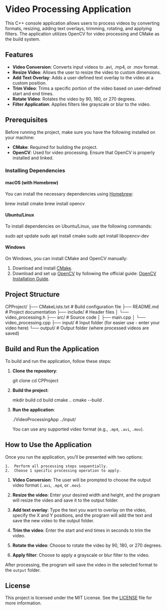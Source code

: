 # Video Processing Application

This C++ console application allows users to process videos by converting formats, resizing, adding text overlays, trimming, rotating, and applying filters. The application utilizes OpenCV for video processing and CMake as the build system.

## Features

- **Video Conversion**: Converts input videos to .avi, .mp4, or .mov format.
- **Resize Video**: Allows the user to resize the video to custom dimensions.
- **Add Text Overlay**: Adds a user-defined text overlay to the video at a custom position.
- **Trim Video**: Trims a specific portion of the video based on user-defined start and end times.
- **Rotate Video**: Rotates the video by 90, 180, or 270 degrees.
- **Filter Application**: Applies filters like grayscale or blur to the video.

## Prerequisites

Before running the project, make sure you have the following installed on your machine:

- **CMake**: Required for building the project.
- **OpenCV**: Used for video processing. Ensure that OpenCV is properly installed and linked.

### Installing Dependencies

#### macOS (with Homebrew)

You can install the necessary dependencies using [Homebrew](https://brew.sh/):

brew install cmake
brew install opencv

#### Ubuntu/Linux

To install dependencies on Ubuntu/Linux, use the following commands:

sudo apt update
sudo apt install cmake
sudo apt install libopencv-dev

#### Windows

On Windows, you can install CMake and OpenCV manually:

1. Download and install [CMake](https://cmake.org/download/).
2. Download and set up [OpenCV](https://opencv.org/releases/) by following the official guide: [OpenCV Installation Guide](https://docs.opencv.org/master/d3/d52/tutorial_windows_install.html).

## Project Structure

CPProject/
├── CMakeLists.txt       # Build configuration file
├── README.md            # Project documentation
├── include/             # Header files
│   └── video_processing.h
├── src/                 # Source code
│   ├── main.cpp
│   └── video_processing.cpp
├── input/               # Input folder (for easier use - enter your video here)
└── output/              # Output folder (where processed videos are saved)

## Build and Run the Application

To build and run the application, follow these steps:

1. **Clone the repository**:

   git clone <repository-url>
   cd CPProject

2. **Build the project**:

   mkdir build
   cd build
   cmake ..
   cmake --build .

3. **Run the application**:

   ./VideoProcessingApp ../input/<the-name-of-your-video>
   
   You can use any supported video format (e.g., `.mp4`, `.avi`, `.mov`).

## How to Use the Application

Once you run the application, you’ll be presented with two options:

	1.	Perform all processing steps sequentially.
	2.	Choose 1 specific processing operation to apply.

1. **Video Conversion**: The user will be prompted to choose the output video format (`.avi`, `.mp4`, or `.mov`).

2. **Resize the video**: Enter your desired width and height, and the program will resize the video and save it to the output folder.

3. **Add text overlay**: Type the text you want to overlay on the video, specify the X and Y positions, and the program will add the text and save the new video to the output folder.

4. **Trim the video**: Enter the start and end times in seconds to trim the video.

5. **Rotate the video**: Choose to rotate the video by 90, 180, or 270 degrees.

6. **Apply filter**: Choose to apply a grayscale or blur filter to the video.

After processing, the program will save the video in the selected format to the `output` folder.

## License

This project is licensed under the MIT License. See the [LICENSE](LICENSE) file for more information.